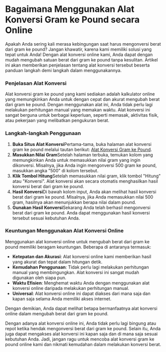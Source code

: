 Bagaimana Menggunakan Alat Konversi Gram ke Pound secara Online
===============================================================

Apakah Anda sering kali merasa kebingungan saat harus mengonversi berat dari gram ke pound? Jangan khawatir, karena kami memiliki solusi yang tepat untuk Anda! Dengan alat konversi online kami, Anda dapat dengan mudah mengubah satuan berat dari gram ke pound tanpa kesulitan. Artikel ini akan memberikan penjelasan tentang alat konversi tersebut beserta panduan langkah demi langkah dalam menggunakannya.

### Penjelasan Alat Konversi

Alat konversi gram ke pound yang kami sediakan adalah kalkulator online yang memungkinkan Anda untuk dengan cepat dan akurat mengubah berat dari gram ke pound. Dengan menggunakan alat ini, Anda tidak perlu lagi melakukan perhitungan manual yang memakan waktu. Alat konversi ini sangat berguna untuk berbagai keperluan, seperti memasak, aktivitas fisik, atau pekerjaan yang melibatkan pengukuran berat.

### Langkah-langkah Penggunaan

1. **Buka Situs Alat Konversi**Pertama-tama, buka halaman alat konversi gram ke pound melalui tautan berikut: [Alat Konversi Gram ke Pound](https://www.onlinecalculatorsfree.com/id/convert/grams-to-pounds.html).
2. **Masukkan Nilai Gram**Setelah halaman terbuka, temukan kolom yang memungkinkan Anda untuk memasukkan nilai gram yang ingin dikonversi. Misalnya, jika Anda ingin mengonversi 500 gram ke pound, masukkan angka "500" di kolom tersebut.
3. **Klik Tombol Hitung**Setelah memasukkan nilai gram, klik tombol "Hitung" atau "Konversi". Alat konversi akan secara otomatis menghasilkan hasil konversi berat dari gram ke pound.
4. **Hasil Konversi**Di bawah kolom input, Anda akan melihat hasil konversi berat dari gram ke pound. Misalnya, jika Anda memasukkan nilai 500 gram, hasilnya akan menunjukkan berapa nilai dalam pound.
5. **Gunakan Hasil Konversi**Sekarang Anda telah berhasil mengonversi berat dari gram ke pound. Anda dapat menggunakan hasil konversi tersebut sesuai kebutuhan Anda.

### Keuntungan Menggunakan Alat Konversi Online

Menggunakan alat konversi online untuk mengubah berat dari gram ke pound memiliki beragam keuntungan. Beberapa di antaranya termasuk:

- **Ketepatan dan Akurasi**: Alat konversi online kami memberikan hasil yang akurat dan tepat dalam hitungan detik.
- **Kemudahan Penggunaan**: Tidak perlu lagi melakukan perhitungan manual yang membingungkan. Alat konversi ini sangat mudah digunakan oleh siapa pun.
- **Waktu Efisien**: Menghemat waktu Anda dengan menggunakan alat konversi online daripada melakukan perhitungan manual.
- **Universal**: Alat konversi online ini dapat diakses dari mana saja dan kapan saja selama Anda memiliki akses internet.

Dengan demikian, Anda dapat melihat betapa bermanfaatnya alat konversi online dalam mengubah berat dari gram ke pound.

Dengan adanya alat konversi online ini, Anda tidak perlu lagi bingung atau repot ketika hendak mengonversi berat dari gram ke pound. Selain itu, Anda juga dapat mengakses alat konversi ini kapan saja dan di mana saja sesuai kebutuhan Anda. Jadi, jangan ragu untuk mencoba alat konversi gram ke pound online kami dan nikmati kemudahan dalam melakukan konversi berat.